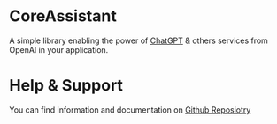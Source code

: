 # CoreAssistant 
A simple library enabling the power of [ChatGPT](https://chat.openai.com) & others services from OpenAI in your application.

# Help & Support
You can find information and documentation on [Github Reposiotry](https://github.com/GurYN/CoreAssistant)